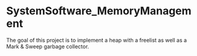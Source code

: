 # SystemSoftware_MemoryManagement
The goal of this project is to implement a heap with a freelist as well as a Mark &amp; Sweep garbage collector.
